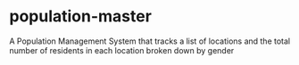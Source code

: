 # population-master
A Population Management System that tracks a list of locations and the total number of residents in each location broken down by gender
